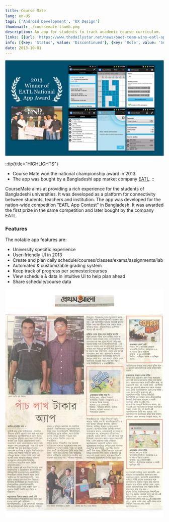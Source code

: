 ```yaml
---
title: Course Mate
lang: en-US
tags: ['Android Development', 'UX Design']
thumbnail: ./coursemate-thumb.png
description: An app for students to track academic course curriculum.
links: [{url: 'https://www.thedailystar.net/news/buet-team-wins-eatl-app-contest', text: 'View featured article', icon: 'material-symbols:newspaper'}, {url: 'https://www.eatlbd.com/index.php?r=site/contest2013', text: 'Visit competition results', icon: 'material-symbols:trophy-outline'}, {url: 'http://eatlapps.com/appsearch/details/108', text: 'Download APK', icon: 'material-symbols:rocket-outline'}]
info: [{key: 'Status', value: 'Discontinued'}, {key: 'Role', value: 'Software Engineer and Architect'}, {key: 'Employment', value: 'Self employed'}, {key: 'Skills involved', value: ['Android SDK', 'Custom View Development', 'Performance Analysis', 'UX Design', 'Calculus', 'Geometry']}, {key: 'Tech used', value: ['Java', 'Android SDK', 'Eclipse', 'Performance Monitor', 'Maven']}]
date: 2013-10-01
---
```

![Course Mate](/coursemate.png)

::tip{title="HIGHLIGHTS"}
- Course Mate won the national championship award in 2013.
- The app was bought by a Bangladeshi app market company [EATL](http://eatlapps.com).
::

CourseMate aims at providing a rich experience for the students of Bangladeshi universities. It was developed as a platform for connectivity between students, teachers and institution. The app was developed for the nation-wide competition "EATL App Contest" in Bangladesh. It was awarded the first prize in the same competition and later bought by the company EATL.

### Features
The notable app features are:
- University specific experience
- User-friendly UI in 2013
- Create and plan daily schedule/courses/classes/exams/assignments/lab
- Automated & customizable grading system
- Keep track of progress per semester/courses
- View schedule & data in intuitive UI to help plan ahead
- Share schedule/course data

![Course Mate](/coursemate-2.jpeg)
